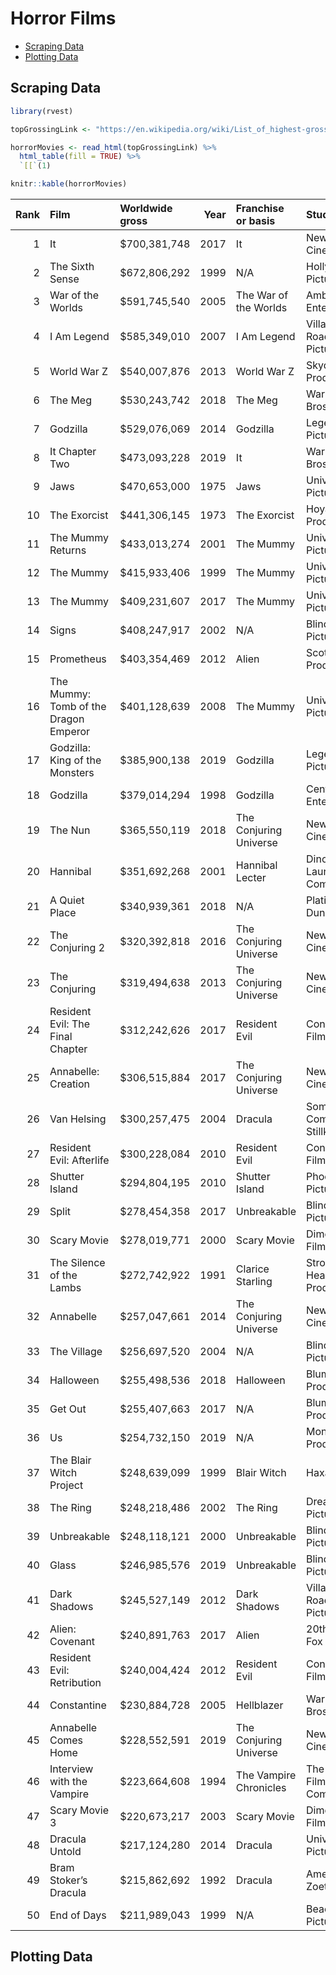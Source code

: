 Horror Films
================

  - [Scraping Data](#scraping-data)
  - [Plotting Data](#plotting-data)

## Scraping Data

``` r
library(rvest)

topGrossingLink <- "https://en.wikipedia.org/wiki/List_of_highest-grossing_horror_films"

horrorMovies <- read_html(topGrossingLink) %>% 
  html_table(fill = TRUE) %>% 
  `[[`(1)

knitr::kable(horrorMovies)
```

| Rank | Film                                  | Worldwide gross | Year | Franchise or basis     | Studio                            | Ref    |
| ---: | :------------------------------------ | :-------------- | ---: | :--------------------- | :-------------------------------- | :----- |
|    1 | It                                    | $700,381,748    | 2017 | It                     | New Line Cinema                   | \[1\]  |
|    2 | The Sixth Sense                       | $672,806,292    | 1999 | N/A                    | Hollywood Pictures                | \[2\]  |
|    3 | War of the Worlds                     | $591,745,540    | 2005 | The War of the Worlds  | Amblin Entertainment              | \[3\]  |
|    4 | I Am Legend                           | $585,349,010    | 2007 | I Am Legend            | Village Roadshow Pictures         | \[4\]  |
|    5 | World War Z                           | $540,007,876    | 2013 | World War Z            | Skydance Productions              | \[5\]  |
|    6 | The Meg                               | $530,243,742    | 2018 | The Meg                | Warner Bros. Pictures             | \[6\]  |
|    7 | Godzilla                              | $529,076,069    | 2014 | Godzilla               | Legendary Pictures                | \[7\]  |
|    8 | It Chapter Two                        | $473,093,228    | 2019 | It                     | Warner Bros. Pictures             | \[8\]  |
|    9 | Jaws                                  | $470,653,000    | 1975 | Jaws                   | Universal Pictures                | \[9\]  |
|   10 | The Exorcist                          | $441,306,145    | 1973 | The Exorcist           | Hoya Productions                  | \[10\] |
|   11 | The Mummy Returns                     | $433,013,274    | 2001 | The Mummy              | Universal Pictures                | \[11\] |
|   12 | The Mummy                             | $415,933,406    | 1999 | The Mummy              | Universal Pictures                | \[12\] |
|   13 | The Mummy                             | $409,231,607    | 2017 | The Mummy              | Universal Pictures                | \[13\] |
|   14 | Signs                                 | $408,247,917    | 2002 | N/A                    | Blinding Edge Pictures            | \[14\] |
|   15 | Prometheus                            | $403,354,469    | 2012 | Alien                  | Scott Free Productions            | \[15\] |
|   16 | The Mummy: Tomb of the Dragon Emperor | $401,128,639    | 2008 | The Mummy              | Universal Pictures                | \[16\] |
|   17 | Godzilla: King of the Monsters        | $385,900,138    | 2019 | Godzilla               | Legendary Pictures                | \[17\] |
|   18 | Godzilla                              | $379,014,294    | 1998 | Godzilla               | Centropolis Entertainment         | \[18\] |
|   19 | The Nun                               | $365,550,119    | 2018 | The Conjuring Universe | New Line Cinema                   | \[19\] |
|   20 | Hannibal                              | $351,692,268    | 2001 | Hannibal Lecter        | Dino De Laurentiis Company        | \[20\] |
|   21 | A Quiet Place                         | $340,939,361    | 2018 | N/A                    | Platinum Dunes                    | \[21\] |
|   22 | The Conjuring 2                       | $320,392,818    | 2016 | The Conjuring Universe | New Line Cinema                   | \[19\] |
|   23 | The Conjuring                         | $319,494,638    | 2013 | The Conjuring Universe | New Line Cinema                   | \[19\] |
|   24 | Resident Evil: The Final Chapter      | $312,242,626    | 2017 | Resident Evil          | Constantin Film                   | \[22\] |
|   25 | Annabelle: Creation                   | $306,515,884    | 2017 | The Conjuring Universe | New Line Cinema                   | \[19\] |
|   26 | Van Helsing                           | $300,257,475    | 2004 | Dracula                | Sommers Company / Stillking Films | \[23\] |
|   27 | Resident Evil: Afterlife              | $300,228,084    | 2010 | Resident Evil          | Constantin Film                   | \[24\] |
|   28 | Shutter Island                        | $294,804,195    | 2010 | Shutter Island         | Phoenix Pictures                  | \[25\] |
|   29 | Split                                 | $278,454,358    | 2017 | Unbreakable            | Blinding Edge Pictures            | \[26\] |
|   30 | Scary Movie                           | $278,019,771    | 2000 | Scary Movie            | Dimension Films                   | \[27\] |
|   31 | The Silence of the Lambs              | $272,742,922    | 1991 | Clarice Starling       | Strong Heart/Demme Production     | \[28\] |
|   32 | Annabelle                             | $257,047,661    | 2014 | The Conjuring Universe | New Line Cinema                   | \[19\] |
|   33 | The Village                           | $256,697,520    | 2004 | N/A                    | Blinding Edge Pictures            | \[29\] |
|   34 | Halloween                             | $255,498,536    | 2018 | Halloween              | Blumhouse Productions             | \[30\] |
|   35 | Get Out                               | $255,407,663    | 2017 | N/A                    | Blumhouse Productions             | \[31\] |
|   36 | Us                                    | $254,732,150    | 2019 | N/A                    | Monkeypaw Productions             | \[32\] |
|   37 | The Blair Witch Project               | $248,639,099    | 1999 | Blair Witch            | Haxan Films                       | \[33\] |
|   38 | The Ring                              | $248,218,486    | 2002 | The Ring               | DreamWorks Pictures               | \[34\] |
|   39 | Unbreakable                           | $248,118,121    | 2000 | Unbreakable            | Blinding Edge Pictures            | \[35\] |
|   40 | Glass                                 | $246,985,576    | 2019 | Unbreakable            | Blinding Edge Pictures            | \[36\] |
|   41 | Dark Shadows                          | $245,527,149    | 2012 | Dark Shadows           | Village Roadshow Pictures         | \[37\] |
|   42 | Alien: Covenant                       | $240,891,763    | 2017 | Alien                  | 20th Century Fox                  | \[38\] |
|   43 | Resident Evil: Retribution            | $240,004,424    | 2012 | Resident Evil          | Constantin Film                   | \[39\] |
|   44 | Constantine                           | $230,884,728    | 2005 | Hellblazer             | Warner Bros. Pictures             | \[40\] |
|   45 | Annabelle Comes Home                  | $228,552,591    | 2019 | The Conjuring Universe | New Line Cinema                   | \[41\] |
|   46 | Interview with the Vampire            | $223,664,608    | 1994 | The Vampire Chronicles | The Geffen Film Company           | \[42\] |
|   47 | Scary Movie 3                         | $220,673,217    | 2003 | Scary Movie            | Dimension Films                   | \[43\] |
|   48 | Dracula Untold                        | $217,124,280    | 2014 | Dracula                | Universal Pictures                | \[44\] |
|   49 | Bram Stoker’s Dracula                 | $215,862,692    | 1992 | Dracula                | American Zoetrope                 | \[45\] |
|   50 | End of Days                           | $211,989,043    | 1999 | N/A                    | Beacon Pictures                   | \[46\] |

## Plotting Data
